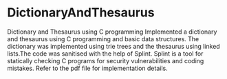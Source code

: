 # DictionaryAndThesaurus
Dictionary and Thesaurus using C programming
Implemented a dictionary and thesaurus using C programming and basic data structures. The dictionary was implemented using trie trees and the thesaurus using linked lists.The code was sanitised with the help of Splint. Splint is a tool for statically checking C programs for security vulnerabilities and coding mistakes.
Refer to the pdf file for implementation details.
